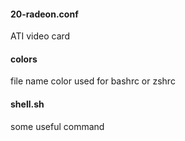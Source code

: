 
#### 20-radeon.conf
ATI video card

#### colors
file name color used for bashrc or zshrc

#### shell.sh
some useful command

